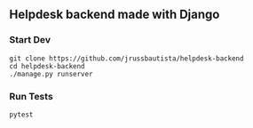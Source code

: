 ## Helpdesk backend made with Django

### Start Dev

```
git clone https://github.com/jrussbautista/helpdesk-backend
cd helpdesk-backend
./manage.py runserver
```

### Run Tests

```
pytest
```
